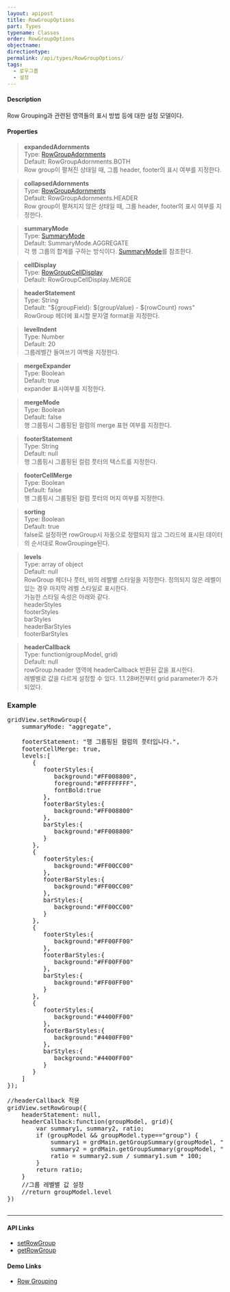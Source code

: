 ```yaml
---
layout: apipost
title: RowGroupOptions
part: Types
typename: Classes
order: RowGroupOptions
objectname: 
directiontype: 
permalink: /api/types/RowGroupOptions/
tags:
  - 로우그룹
  - 설정
---
```



#### Description

 Row Grouping과 관련된 영역들의 표시 방법 등에 대한 설정 모델이다.

#### Properties

> **expandedAdornments**    
> Type: [RowGroupAdornments](/api/types/RowGroupAdornments)     
> Default: RowGroupAdornments.BOTH     
> Row group이 펼쳐진 상태일 때, 그룹 header, footer의 표시 여부를 지정한다.     

> **collapsedAdornments**    
> Type: [RowGroupAdornments](/api/types/RowGroupAdornments)     
> Default: RowGroupAdornments.HEADER       
> Row group이 펼쳐지지 않은 상태일 때, 그룹 header, footer의 표시 여부를 지정한다.     

> **summaryMode**    
> Type: [SummaryMode](/api/types/SummaryMode)    
> Default: SummaryMode.AGGREGATE    
> 각 행 그룹의 합계를 구하는 방식이다. [SummaryMode](/api/types/SummaryMode)를 참조한다.   

> **cellDisplay**    
> Type: [RowGroupCellDisplay](/api/types/RowGroupCellDisplay)    
> Default: RowGroupCellDisplay.MERGE    

> **headerStatement**    
> Type: String  
> Default: "${groupField}: ${groupValue} - ${rowCount} rows"  
> RowGroup 헤더에 표시할 문자열 format을 지정한다.  

> **levelIndent**  
> Type: Number    
> Default: 20  
> 그룹레벨간 들여쓰기 여백을 지정한다.  

> **mergeExpander**  
> Type: Boolean   
> Default: true  
> expander 표시여부를 지정한다.  

> **mergeMode**  
> Type: Boolean  
> Default: false  
> 행 그룹핑시 그룹핑된 컬럼의 merge 표현 여부를 지정한다.  

> **footerStatement**  
> Type: String  
> Default: null  
> 행 그룹핑시 그룹핑된 컬럼 풋터의 텍스트를 지정한다.   

> **footerCellMerge**  
> Type: Boolean  
> Default: false  
> 행 그룹핑시 그룹핑된 컬럼 풋터의 머지 여부를 지정한다.  

> **sorting**  
> Type: Boolean  
> Default: true  
> false로 설정하면 rowGroup시 자동으로 정렬되지 않고 그리드에 표시된 데이터의 순서대로 RowGroupinge된다.    

> **levels**  
> Type: array of object   
> Default: null     
> RowGroup 헤더나 풋터, 바의 레벨별 스타일을 지정한다. 정의되지 않은 레벨이 있는 경우 마지막 레벨 스타일로 표시한다.     
> 가능한 스타일 속성은 아래와 같다.  
> headerStyles  
> footerStyles  
> barStyles  
> headerBarStyles  
> footerBarStyles     

> **headerCallback**  
> Type: function(groupModel, grid)  
> Default: null  
> rowGroup.header 영역에 headerCallback 반환된 값을 표시한다.  
> 레벨별로 값을 다르게 설정할 수 있다.
> 1.1.28버전부터 grid parameter가 추가되었다.  

### Example  

<pre class="prettyprint">
gridView.setRowGroup({
    summaryMode: "aggregate",

    footerStatement: "행 그룹핑된 컬럼의 풋터입니다.",
    footerCellMerge: true,
	levels:[  
	   {  
		  footerStyles:{  
			 background:"#FF008800",
			 foreground:"#FFFFFFFF",
			 fontBold:true
		  },
		  footerBarStyles:{  
			 background:"#FF008800"
		  },
		  barStyles:{  
			 background:"#FF008800"
		  }
	   },
	   {  
		  footerStyles:{  
			 background:"#FF00CC00"
		  },
		  footerBarStyles:{  
			 background:"#FF00CC00"
		  },
		  barStyles:{  
			 background:"#FF00CC00"
		  }
	   },
	   {  
		  footerStyles:{  
			 background:"#FF00FF00"
		  },
		  footerBarStyles:{  
			 background:"#FF00FF00"
		  },
		  barStyles:{  
			 background:"#FF00FF00"
		  }
	   },
	   {  
		  footerStyles:{  
			 background:"#4400FF00"
		  },
		  footerBarStyles:{  
			 background:"#4400FF00"
		  },
		  barStyles:{  
			 background:"#4400FF00"
		  }
	   }
	]	
});

//headerCallback 적용
gridView.setRowGroup({
    headerStatement: null,
    headerCallback:function(groupModel, grid){
        var summary1, summary2, ratio;
        if (groupModel && groupModel.type=="group") {
            summary1 = grdMain.getGroupSummary(groupModel, "field2");
            summary2 = grdMain.getGroupSummary(groupModel, "field3");
            ratio = summary2.sum / summary1.sum * 100;
        }
        return ratio;
    }
    //그룹 레벨별 값 설정 
    //return groupModel.level
})

</pre>

---

#### API Links

* [setRowGroup](/api/GridBase/setRowGroup/)  
* [getRowGroup](/api/GridBase/getRowGroup/)  

#### Demo Links

* [Row Grouping](http://demo.realgrid.com/RowGroup/RowGrouping/)